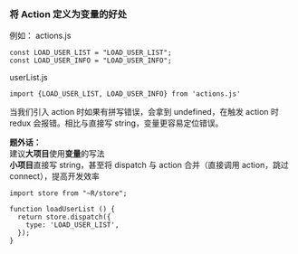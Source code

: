 ### 将 Action 定义为变量的好处

例如：
actions.js

    const LOAD_USER_LIST = "LOAD_USER_LIST";
    const LOAD_USER_INFO = "LOAD_USER_INFO";

userList.js

    import {LOAD_USER_LIST, LOAD_USER_INFO} from 'actions.js'

当我们引入 action 时如果有拼写错误，会拿到 undefined，在触发 action 时 redux 会报错。相比与直接写 string，变量更容易定位错误。

**题外话：**  
建议**大项目**使用**变量**的写法  
**小项目**直接写 string，甚至将 dispatch 与 action 合并（直接调用 action，跳过 connect），提高开发效率

    import store from "~R/store";

    function loadUserList () {
      return store.dispatch({
        type: 'LOAD_USER_LIST',
      });
    }

